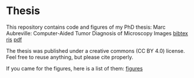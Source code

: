 # Thesis

This repository contains code and figures of my PhD thesis:
Marc Aubreville: Computer-Aided Tumor Diagnosis of Microscopy Images [bibtex](https://opus4.kobv.de/opus4-fau/citationExport/index/download/docId/13755/output/bibtex) [ris](https://opus4.kobv.de/opus4-fau/citationExport/index/download/docId/13755/output/ris) [pdf](https://opus4.kobv.de/opus4-fau/files/13755/Dissertation_Marc_Aubreville_upload.pdf)

The thesis was published under a creative commons (CC BY 4.0) license. Feel free to reuse anything, but please cite properly.

If you came for the figures, here is a list of them: [figures](figures/README.md)
